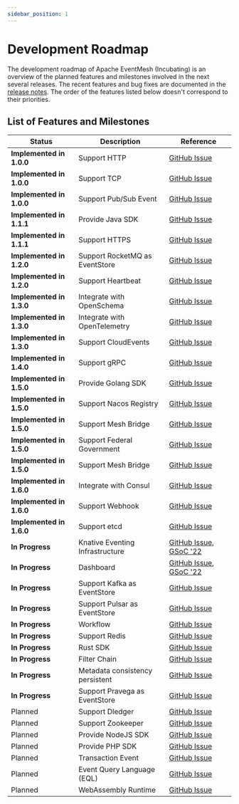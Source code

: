 ```yaml
---
sidebar_position: 1
---
```


# Development Roadmap

The development roadmap of Apache EventMesh (Incubating) is an overview of the planned features and milestones involved in the next several releases. The recent features and bug fixes are documented in the [release notes](https://eventmesh.apache.org/events/release-notes/v1.4.0). The order of the features listed below doesn't correspond to their priorities.

## List of Features and Milestones

| Status                                    | Description                     | Reference |
|-------------------------------------------|---------------------------------|  --- |
| **Implemented in 1.0.0**                  | Support HTTP                    | [GitHub Issue](https://github.com/apache/incubator-eventmesh/issues/417) |
| **Implemented in 1.0.0**                  | Support TCP                     | [GitHub Issue](https://github.com/apache/incubator-eventmesh/issues/417) |
| **Implemented in 1.0.0**                  | Support Pub/Sub Event           | [GitHub Issue](https://github.com/apache/incubator-eventmesh/issues/417) |
| **Implemented in 1.1.1**                  | Provide Java SDK                | [GitHub Issue](https://github.com/apache/incubator-eventmesh/issues/417) |
| **Implemented in 1.1.1**                  | Support HTTPS                   | [GitHub Issue](https://github.com/apache/incubator-eventmesh/issues/417) |
| **Implemented in 1.2.0**                  | Support RocketMQ as EventStore  | [GitHub Issue](https://github.com/apache/incubator-eventmesh/issues/417) |
| **Implemented in 1.2.0**                  | Support Heartbeat               | [GitHub Issue](https://github.com/apache/incubator-eventmesh/issues/417) |
| **Implemented in 1.3.0**                  | Integrate with OpenSchema       | [GitHub Issue](https://github.com/apache/incubator-eventmesh/issues/417) |
| **Implemented in 1.3.0**                  | Integrate with OpenTelemetry    | [GitHub Issue](https://github.com/apache/incubator-eventmesh/issues/417) |
| **Implemented in 1.3.0**                  | Support CloudEvents             | [GitHub Issue](https://github.com/apache/incubator-eventmesh/issues/417) |
| **Implemented in 1.4.0**                  | Support gRPC                    | [GitHub Issue](https://github.com/apache/incubator-eventmesh/issues/417) |
| **Implemented in 1.5.0**                  | Provide Golang SDK              | [GitHub Issue](https://github.com/apache/incubator-eventmesh/issues/417) |
| **Implemented in 1.5.0**                  | Support Nacos Registry          | [GitHub Issue](https://github.com/apache/incubator-eventmesh/issues/417) |
| **Implemented in 1.5.0**                  | Support Mesh Bridge             | [GitHub Issue](https://github.com/apache/incubator-eventmesh/issues/417) |
| **Implemented in 1.5.0**                  | Support  Federal Government     | [GitHub Issue](https://github.com/apache/incubator-eventmesh/issues/417) |
| **Implemented in 1.5.0**                  | Support Mesh Bridge             | [GitHub Issue](https://github.com/apache/incubator-eventmesh/issues/417) |
| **Implemented in 1.6.0**                  | Integrate with Consul           | [GitHub Issue](https://github.com/apache/incubator-eventmesh/issues/417) |
| **Implemented in 1.6.0**                  | Support Webhook                 | [GitHub Issue](https://github.com/apache/incubator-eventmesh/issues/417) |
| **Implemented in 1.6.0**                  | Support etcd                    | [GitHub Issue](https://github.com/apache/incubator-eventmesh/issues/417) |
| **In Progress**                           | Knative Eventing Infrastructure | [GitHub Issue](https://github.com/apache/incubator-eventmesh/issues/790), [GSoC '22](https://issues.apache.org/jira/browse/COMDEV-463) |
| **In Progress**                           | Dashboard                       | [GitHub Issue](https://github.com/apache/incubator-eventmesh/issues/700), [GSoC '22](https://issues.apache.org/jira/browse/COMDEV-465) |
| **In Progress**                           | Support Kafka as EventStore     | [GitHub Issue](https://github.com/apache/incubator-eventmesh/issues/676) |
| **In Progress**                           | Support Pulsar as EventStore    | [GitHub Issue](https://github.com/apache/incubator-eventmesh/issues/676) |
| **In Progress**                           | Workflow                        | [GitHub Issue](https://github.com/apache/incubator-eventmesh/issues/417) |
| **In Progress**                           | Support Redis                   | [GitHub Issue](https://github.com/apache/incubator-eventmesh/issues/417) |
| **In Progress**                           | Rust SDK                        | [GitHub Issue](https://github.com/apache/incubator-eventmesh/issues/815) |
| **In Progress**                           | Filter Chain                    | [GitHub Issue](https://github.com/apache/incubator-eventmesh/issues/664) |
| **In Progress**                           | Metadata consistency persistent | [GitHub Issue](https://github.com/apache/incubator-eventmesh/issues/817)  |
| **In Progress**                           | Support Pravega as EventStore   | [GitHub Issue](https://github.com/apache/incubator-eventmesh/issues/270)  |
| Planned                                   | Support Dledger                 | [GitHub Issue](https://github.com/apache/incubator-eventmesh/issues/417) |
| Planned                                   | Support Zookeeper               | [GitHub Issue](https://github.com/apache/incubator-eventmesh/issues/417) |
| Planned                                   | Provide NodeJS SDK              | [GitHub Issue](https://github.com/apache/incubator-eventmesh/issues/417) |
| Planned                                   | Provide PHP    SDK              | [GitHub Issue](https://github.com/apache/incubator-eventmesh/issues/1193) |
| Planned                                   | Transaction Event               | [GitHub Issue](https://github.com/apache/incubator-eventmesh/issues/697) |
| Planned                                   | Event Query Language (EQL)      | [GitHub Issue](https://github.com/apache/incubator-eventmesh/issues/778) |
| Planned                                   | WebAssembly Runtime             | [GitHub Issue](https://github.com/apache/incubator-eventmesh/issues/576) |

